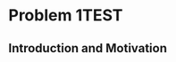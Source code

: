 # Problem 1TEST
## Introduction and Motivation

<!DOCTYPE html>
<html lang="en">
<head>
    <meta charset="UTF-8">
    <meta name="viewport" content="width=device-width, initial-scale=1.0">
    <title>Styled Section Fix</title>
    <style>
        /* Исправленный стиль */
        .static-section {
            background-color: #f9f9f9; /* Светло-серый, но не слишком контрастный */
            padding: 10px 15px;
            border-left: 4px solid #5a9bff; /* Умеренно-синий бордер */
            border-radius: 4px;
            margin-bottom: 15px;
            box-shadow: none; /* Убираем тень, если она ломает макет */
            display: flex; /* Гарантия, что размер блока соответствует контенту */
            align-items: center;
        }

        .static-section h2 {
            font-size: 1.2em; /* Уменьшенный размер для соответствия другим заголовкам */
            font-weight: bold;
            color: #222; /* Чуть темнее для лучшего контраста */
            margin: 0;
        }

        /* Общие стили для остальных секций (если они сбились) */
        details {
            background-color: #f8f8f8;
            border-left: 3px solid #d1d1d1;
            padding: 8px;
            margin-bottom: 8px;
            border-radius: 4px;
        }

        summary {
            font-size: 1em;
            font-weight: bold;
            cursor: pointer;
        }
    </style>
</head>
<body>

    <!-- Исправленная секция -->
    <div class="static-section">
        <h2>Significance of Studying Projectile Motion</h2>
    </div>

</body>
</html>

Projectile motion is a fundamental concept in physics that describes the motion of an object launched into the air, subject only to the force of gravity. Understanding projectile motion is crucial because it provides insights into:

- The behavior of objects in free-fall and how they travel through space.
- The effects of different forces, such as gravity and air resistance, on moving bodies.
- Predicting the trajectory of objects in various real-world scenarios.

Projectile motion is not just a theoretical concept but a practical tool for engineers, scientists, and athletes who need to optimize performance in various applications.

<!DOCTYPE html>
<html lang="en">
<head>
    <meta charset="UTF-8">
    <meta name="viewport" content="width=device-width, initial-scale=1.0">
    <title>Projectile Motion Analysis</title>
    <style>
        body {
            font-family: Arial, sans-serif;
        }

        details {
            margin-top: 10px;
            padding: 10px;
            border-left: 4px solid #2979ff;
            background-color: #ffffff;
            border-radius: 5px;
            transition: all 0.3s ease-in-out;
            box-shadow: 2px 2px 4px rgba(0, 0, 0, 0.1);
        }

        details[open] {
            background-color: #f9f9f9;
        }

        summary {
            font-size: 1.2em;
            font-weight: bold;
            cursor: pointer;
            padding: 8px 12px;
            margin: -10px -12px;
            display: flex;
            align-items: center;
            background-color: #f1f1f1;
            border-radius: 5px;
            transition: background-color 0.3s ease;
        }

        summary:hover {
            background-color: #e0e0e0;
        }

        details img {
            max-width: 100%;
            height: auto;
            margin-top: 10px;
        }
    </style>
</head>
<body>

    <details>
        <summary>Key Parameters Affecting Projectile Motion</summary>
        <p>Several parameters influence the behavior of a projectile:</p>
        <ul>
            <li><strong>Initial velocity (v₀):</strong> Determines the overall motion, affecting both range and maximum height.</li>
            <li><strong>Angle of projection (θ):</strong> The launch angle plays a crucial role in optimizing the range and trajectory shape.</li>
            <li><strong>Gravitational acceleration (g):</strong> The constant acceleration due to gravity affects the motion, typically taken as 9.81 m/s² on Earth.</li>
            <li><strong>Launch height (h):</strong> If the projectile is launched from a height, it alters the flight time and final landing position.</li>
            <li><strong>Air resistance (optional consideration):</strong> In real-world scenarios, drag affects the motion but is often neglected in basic models.</li>
        </ul>
    </details>

    <details>
        <summary>Theoretical Foundation</summary>
        <h3>Equations of Motion</h3>
        <ul>
            <li><strong>Horizontal Motion:</strong> $$x = v_0 \cos(\theta) t$$</li>
            <li><strong>Velocity remains constant:</strong> $$v_x = v_0 \cos(\theta)$$</li>
            <li><strong>Vertical Displacement:</strong> $$ y = h_0 + v_0 \sin(\theta) t - \frac{1}{2} g t^2$$</li>
            <li><strong>Time of flight:</strong> $$ t_f = \frac{v_0 \sin(\theta) + \sqrt{(v_0 \sin(\theta))^2 + 2 g h_0}}{g} $$</li>
        </ul>
    </details>

    <details>
        <summary>Analysis of the Range</summary>
        <h3>Dependence of Horizontal Range on the Angle of Projection</h3>
        <p>The horizontal range (\( R \)) of a projectile is determined by the launch angle and other key parameters.</p>
        <p>$$R = \frac{v_0^2 \sin(2\theta)}{g}$$</p>
    </details>

    <details>
        <summary>Extending the Model to More Complex Cases</summary>
        <ul>
            <li><strong>Effects of Air Resistance:</strong> Drag forces slow down the projectile, reducing range and altering trajectory.</li>
            <li><strong>Projectile Motion Over Uneven Terrain:</strong> Simulations must factor in variable elevations to determine precise landing coordinates.</li>
            <li><strong>External Forces (e.g., Wind Influence):</strong> Crosswinds and headwinds affect projectile motion asymmetrically.</li>
        </ul>
    </details>

    <details>
        <summary>Implementation</summary>
        <h3>Developing a Computational Model</h3>
        <ul>
            <li>Numerically compute the projectile's trajectory over time.</li>
            <li>Visualize how the <strong>range depends on the launch angle</strong>.</li>
            <li>Allow users to modify initial conditions and observe changes dynamically.</li>
        </ul>
    </details>

    <details>
        <summary>Generating Graphical Representations</summary>
        <p>To explore the relationship between <strong>range and launch angle</strong>, we generate <strong>graphs</strong> using <strong>Matplotlib</strong>:</p>
        <ul>
            <li><strong>Plot 1:</strong> The <strong>trajectory of the projectile</strong> for different angles.</li>
            <li><strong>Plot 2:</strong> A <strong>Range vs. Angle</strong> curve to show the optimal launch angle for maximum range.</li>
        </ul>
        <img src="path/to/graph.png" alt="Projectile Motion Trajectory">
    </details>

    <details>
        <summary>Future Extensions</summary>
        <p>This simulation can be further enhanced by:</p>
        <ul>
            <li><strong>Including air resistance:</strong> Accounting for drag force to improve real-world accuracy.</li>
            <li><strong>Simulating motion on uneven terrain:</strong> Adjusting equations to consider variable landing heights.</li>
            <li><strong>Interactive elements:</strong> Implementing sliders or input fields in a <strong>Jupyter Notebook</strong> for real-time parameter tuning.</li>
        </ul>
    </details>

</body>
</html>


 